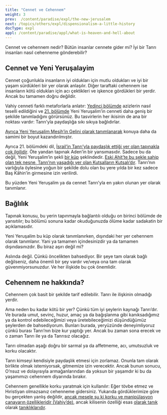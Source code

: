 ```yaml
---
title: "Cennet ve Cehennem"
weight: 3
prev:  /content/paradise/expl/the-new-jerusalem
next: /topics/others/expl/dispensionalism-a-little-history
docType: expl
appl: /content/paradise/appl/what-is-heaven-and-hell-about
---
```


Cennet ve cehennem nedir? Bütün insanlar cennete gider mi? İyi bir Tanrı insanları nasıl cehenneme gönderebilir?

## Cennet ve Yeni Yeruşalayim

<a name="1d44"></a>
Cennet çoğunlukla insanların iyi oldukları için mutlu oldukları ve iyi bir yaşam sürdükleri bir yer olarak anlaşılır. Diğer taraftaki cehennem ise insanların kötü oldukları için acı çektikleri ve işkence gördükleri bir yerdir. Ancak bu tamamen doğru değildir.

Vahiy cenneti farklı metaforlarla anlatır: [Yedinci bölümde](https://www.bibleserver.com/TR/Vahiy7%3A9-17) azizlerin nasıl teselli edildiğini ve [21. bölümde](https://www.bibleserver.com/TR/Vahiy21) Yeni Yeruşalim’in cenneti daha geniş bir şekilde tanımladığını görürsünüz. Bu tasvirlerin her ikisinin de ana bir noktası vardır: Tanrı’yla paydaşlığa sıkı sıkıya bağlıdırlar.

[Ayrıca Yeni Yeruşalim Mesih’in Gelini olarak tanımlanarak](https://www.bibleserver.com/TR/Vahiy21%3A2) konuya daha da samimi bir boyut kazandırılmıştır.

Ayrıca 21. bölümdeki dil, [İsrail’in Tanrı’yla paydaşlık ettiği yer olan tapınakla çok ilgilidir](/bible/keyword/expl/the-temple-and-the-presence-of-god). Öte yandan tapınak Aden’in bir yansımasıdır. Sadece bu da değil, Yeni Yeruşalim’in şekli [bir küp](https://www.bibleserver.com/TR/Vahiy21%3A16) şeklindedir. [Eski Ahit’te bu şekle sahip olan tek nesne, Tanrı’nın yaşadığı yer olan Kutsalların Kutsalı’dır](https://www.bibleserver.com/TR/2.Tarihler3%3A8). Tanrı’nın varlığıyla öylesine yoğun bir şekilde dolu olan bu yere yılda bir kez sadece Baş Kâhin’in girmesine izin verilirdi.

Bu yüzden Yeni Yeruşalim ya da cennet Tanrı’yla en yakın olunan yer olarak tanımlanır.

## Bağlılık

<a name="a2fa"></a>
Tapınak konusu, bu yerin tapınmayla bağlantılı olduğu on birinci bölümde de yansıtılır; bu bölümü sonuna kadar okuduğunuzda ölüme kadar sadakatin bir açıklamasıdır.

Yeni Yeruşalim bu küp olarak tanımlanırken, dışındaki her yer cehennem olarak tanımlanır. Yani ya tamamen içindesinizdir ya da tamamen dışındasınızdır. Bu biraz aşırı değil mi?

Aslında değil. Çünkü öncelikten bahsediyor. Bir şeye tam olarak bağlı değilseniz, daha önemli bir şey vardır ve/veya ona tam olarak güvenmiyorsunuzdur. Ve her ilişkide bu çok önemlidir.

## Cehennem ne hakkında?

<a name="5170"></a>
Cehennem çok basit bir şekilde tarif edilebilir. Tanrı ile ilişkinin olmadığı yerdir.

Ama neden bu kadar kötü bir yer? Çünkü tüm iyi şeylerin kaynağı Tanrı’dır. Ve burada umut, sevinç, huzur, amaç ya da bağışlanma gibi kanıksadığımız ya da kontrol edebileceğimizi veya üretebileceğimizi düşündüğümüz şeylerden de bahsediyorum. Bunları burada, yeryüzünde deneyimliyoruz çünkü burası Tanrı’nın bize kur yaptığı yer. Ancak bu zaman sona erecek ve o zaman Tanrı ile ya da Tanrısız olacağız.

Tanrı olmadan aşağı doğru bir sarmal ya da affetmeme, acı, umutsuzluk ve korku olacaktır.

Tanrı kimseyi kendisiyle paydaşlık etmesi için zorlamaz. Onunla tam olarak birlikte olmak istemiyorsak, gitmemize izin verecektir. Ancak bunun sonucu, O’nsuz ve dolayısıyla armağanlarından da yoksun bir yaşamdır ki bu da yaşamımızı cehennem diyarında bırakır.

Cehennem genellikle korku yaratmak için kullanılır: Eğer tövbe etmez ve Hıristiyan olmazsanız cehenneme gidersiniz. Yukarıda gördüklerimize göre bu gerçekten yanlış değildir, [ancak mesele şu ki korku ve manipülasyon canavarın özellikleridir (Vahiy’de)](/content/beasts/expl/the-nature-of-the-beast-in-the-book-of-revelation), ancak kilisenin özelliği esas [olarak tanık](/content/witnesses/expl/the-two-witnesses) olarak [tanıklıklarıdır](/topics/power/short/the-power-of-testimony).

